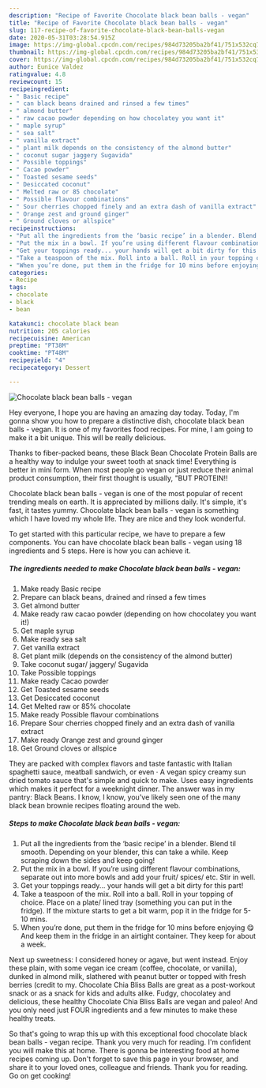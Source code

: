 ```yaml
---
description: "Recipe of Favorite Chocolate black bean balls - vegan"
title: "Recipe of Favorite Chocolate black bean balls - vegan"
slug: 117-recipe-of-favorite-chocolate-black-bean-balls-vegan
date: 2020-05-31T03:28:54.915Z
image: https://img-global.cpcdn.com/recipes/984d73205ba2bf41/751x532cq70/chocolate-black-bean-balls-vegan-recipe-main-photo.jpg
thumbnail: https://img-global.cpcdn.com/recipes/984d73205ba2bf41/751x532cq70/chocolate-black-bean-balls-vegan-recipe-main-photo.jpg
cover: https://img-global.cpcdn.com/recipes/984d73205ba2bf41/751x532cq70/chocolate-black-bean-balls-vegan-recipe-main-photo.jpg
author: Eunice Valdez
ratingvalue: 4.8
reviewcount: 15
recipeingredient:
- " Basic recipe"
- " can black beans drained and rinsed a few times"
- " almond butter"
- " raw cacao powder depending on how chocolatey you want it"
- " maple syrup"
- " sea salt"
- " vanilla extract"
- " plant milk depends on the consistency of the almond butter"
- " coconut sugar jaggery Sugavida"
- " Possible toppings"
- " Cacao powder"
- " Toasted sesame seeds"
- " Desiccated coconut"
- " Melted raw or 85 chocolate"
- " Possible flavour combinations"
- " Sour cherries chopped finely and an extra dash of vanilla extract"
- " Orange zest and ground ginger"
- " Ground cloves or allspice"
recipeinstructions:
- "Put all the ingredients from the ‘basic recipe’ in a blender. Blend til smooth. Depending on your blender, this can take a while. Keep scraping down the sides and keep going!"
- "Put the mix in a bowl. If you’re using different flavour combinations, separate out into more bowls and add your fruit/ spices/ etc. Stir in well."
- "Get your toppings ready... your hands will get a bit dirty for this part!"
- "Take a teaspoon of the mix. Roll into a ball. Roll in your topping of choice. Place on a plate/ lined tray (something you can put in the fridge). If the mixture starts to get a bit warm, pop it in the fridge for 5-10 mins."
- "When you’re done, put them in the fridge for 10 mins before enjoying 😋 And keep them in the fridge in an airtight container. They keep for about a week."
categories:
- Recipe
tags:
- chocolate
- black
- bean

katakunci: chocolate black bean 
nutrition: 205 calories
recipecuisine: American
preptime: "PT38M"
cooktime: "PT48M"
recipeyield: "4"
recipecategory: Dessert

---
```



![Chocolate black bean balls - vegan](https://img-global.cpcdn.com/recipes/984d73205ba2bf41/751x532cq70/chocolate-black-bean-balls-vegan-recipe-main-photo.jpg)

Hey everyone, I hope you are having an amazing day today. Today, I'm gonna show you how to prepare a distinctive dish, chocolate black bean balls - vegan. It is one of my favorites food recipes. For mine, I am going to make it a bit unique. This will be really delicious.

Thanks to fiber-packed beans, these Black Bean Chocolate Protein Balls are a healthy way to indulge your sweet tooth at snack time! Everything is better in mini form. When most people go vegan or just reduce their animal product consumption, their first thought is usually, &#34;BUT PROTEIN!!

Chocolate black bean balls - vegan is one of the most popular of recent trending meals on earth. It is appreciated by millions daily. It's simple, it's fast, it tastes yummy. Chocolate black bean balls - vegan is something which I have loved my whole life. They are nice and they look wonderful.


To get started with this particular recipe, we have to prepare a few components. You can have chocolate black bean balls - vegan using 18 ingredients and 5 steps. Here is how you can achieve it.

<!--inarticleads1-->

##### The ingredients needed to make Chocolate black bean balls - vegan:

1. Make ready  Basic recipe
1. Prepare  can black beans, drained and rinsed a few times
1. Get  almond butter
1. Make ready  raw cacao powder (depending on how chocolatey you want it!)
1. Get  maple syrup
1. Make ready  sea salt
1. Get  vanilla extract
1. Get  plant milk (depends on the consistency of the almond butter)
1. Take  coconut sugar/ jaggery/ Sugavida
1. Take  Possible toppings
1. Make ready  Cacao powder
1. Get  Toasted sesame seeds
1. Get  Desiccated coconut
1. Get  Melted raw or 85% chocolate
1. Make ready  Possible flavour combinations
1. Prepare  Sour cherries chopped finely and an extra dash of vanilla extract
1. Make ready  Orange zest and ground ginger
1. Get  Ground cloves or allspice


They are packed with complex flavors and taste fantastic with Italian spaghetti sauce, meatball sandwich, or even · A vegan spicy creamy sun dried tomato sauce that&#39;s simple and quick to make. Uses easy ingredients which makes it perfect for a weeknight dinner. The answer was in my pantry: Black Beans. I know, I know, you&#39;ve likely seen one of the many black bean brownie recipes floating around the web. 

<!--inarticleads2-->

##### Steps to make Chocolate black bean balls - vegan:

1. Put all the ingredients from the ‘basic recipe’ in a blender. Blend til smooth. Depending on your blender, this can take a while. Keep scraping down the sides and keep going!
1. Put the mix in a bowl. If you’re using different flavour combinations, separate out into more bowls and add your fruit/ spices/ etc. Stir in well.
1. Get your toppings ready... your hands will get a bit dirty for this part!
1. Take a teaspoon of the mix. Roll into a ball. Roll in your topping of choice. Place on a plate/ lined tray (something you can put in the fridge). If the mixture starts to get a bit warm, pop it in the fridge for 5-10 mins.
1. When you’re done, put them in the fridge for 10 mins before enjoying 😋 And keep them in the fridge in an airtight container. They keep for about a week.


Next up sweetness: I considered honey or agave, but went instead. Enjoy these plain, with some vegan ice cream (coffee, chocolate, or vanilla), dunked in almond milk, slathered with peanut butter or topped with fresh berries (credit to my. Chocolate Chia Bliss Balls are great as a post-workout snack or as a snack for kids and adults alike. Fudgy, chocolatey and delicious, these healthy Chocolate Chia Bliss Balls are vegan and paleo! And you only need just FOUR ingredients and a few minutes to make these healthy treats. 

So that's going to wrap this up with this exceptional food chocolate black bean balls - vegan recipe. Thank you very much for reading. I'm confident you will make this at home. There is gonna be interesting food at home recipes coming up. Don't forget to save this page in your browser, and share it to your loved ones, colleague and friends. Thank you for reading. Go on get cooking!
